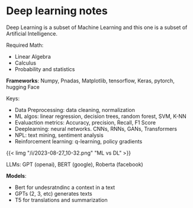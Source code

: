 # Deep learning notes

Deep Learning is a subset of Machine Learning and this one is a subset of Artificial Intelligence.

Required Math:
- Linear Algebra
- Calculus
- Probability and statistics

**Frameworks**: Numpy, Pnadas, Matplotlib, tensorflow, Keras, pytorch, hugging Face

Keys:
- Data Preprocessing: data cleaning, normalization
- ML algos: linear regression, decision trees, random forest, SVM, K-NN
- Evaluaction metrics: Accuracy, precision, Recall, F1 Score
- Deeplearning: neural networks. CNNs, RNNs, GANs, Transformers
- NPL: text mining,  sentiment analysis
- Reinforcement learning: q-learning, policy gradients

{{< limg "/i/2023-08-27_10-32.png" "ML vs DL" >}}

LLMs: GPT (openai), BERT (google), Roberta (facebook)

**Models**:
- Bert for undesratndinc a context in a text
- GPTs (2, 3, etc) generates texts
- T5 for translations and summarization
